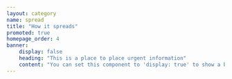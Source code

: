 ```yaml
---
layout: category
name: spread
title: "How it spreads"
promoted: true
homepage_order: 4
banner:
    display: false
    heading: "This is a place to place urgent information"
    content: "You can set this component to 'display: true' to show a banner at the top of the page."
---
```

